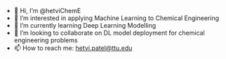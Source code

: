 - 👋 Hi, I’m @hetviChemE
- 👀 I’m interested in applying Machine Learning to Chemical Engineering 
- 🌱 I’m currently learning Deep Learning Modelling
- 💞️ I’m looking to collaborate on DL model deployment for chemical engineering problems
- 📫 How to reach me: hetvi.patel@ttu.edu

<!---
hetviChemE/hetviChemE is a ✨ special ✨ repository because its `README.md` (this file) appears on your GitHub profile.
You can click the Preview link to take a look at your changes.
--->

